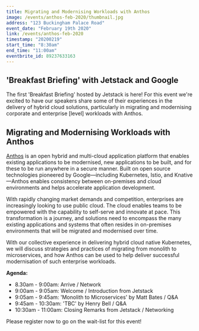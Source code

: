 ```yaml
---
title: Migrating and Modernising Workloads with Anthos
image: /events/anthos-feb-2020/thumbnail.jpg
address: "123 Buckingham Palace Road"
event_date: "February 19th 2020"
link: /events/anthos-feb-2020
timestamp: "20200219"
start_time: "8:30am"
end_time: "11:00am"
eventbrite_id: 89237633163
---
```


## 'Breakfast Briefing' with Jetstack and Google

The first 'Breakfast Briefing' hosted by Jetstack is here! For this event we're excited to have our speakers share some of their experiences in the delivery of hybrid cloud solutions, particularly in migrating and modernising corporate and enterprise [level] workloads with Anthos.

## Migrating and Modernising Workloads with Anthos

[Anthos](https://cloud.google.com/anthos/) is an open hybrid and multi-cloud application platform that enables existing applications to be modernised, new applications to be built, and for these to be run anywhere in a secure manner. Built on open source technologies pioneered by Google—including Kubernetes, Istio, and Knative—Anthos enables consistency between on-premises and cloud environments and helps accelerate application development.

With rapidly changing market demands and competition, enterprises are increasingly looking to use public cloud. The cloud enables teams to be empowered with the capability to self-serve and innovate at pace. This transformation is a journey, and solutions need to encompass the many existing applications and systems that often resides in on-premises environments that will be migrated and modernised over time. 

With our collective experience in delivering hybrid cloud native Kubernetes, we will discuss strategies and practices of migrating from monolith to microservices, and how Anthos can be used to help deliver successful modernisation of such enterprise workloads. 

**Agenda:**

* 8.30am - 9:00am: Arrive / Network
* 9:00am - 9:05am: Welcome / Introduction from Jetstack
* 9:05am - 9:45am: 'Monolith to Microservices' by Matt Bates / Q&A
* 9:45am - 10:30am: 'TBC' by Henry Bell / Q&A
* 10:30am - 11:00am: Closing Remarks from Jetstack / Networking

Please register now to go on the wait-list for this event!
